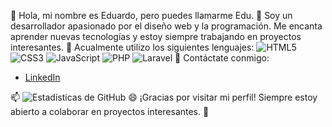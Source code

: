 👋 Hola, mi nombre es Eduardo, pero puedes llamarme Edu. 
👀 Soy un desarrollador apasionado por el diseño web y la programación. Me encanta aprender nuevas tecnologías y estoy siempre trabajando en proyectos interesantes.
🌱 Acualmente utilizo los siguientes lenguajes:
![HTML5](https://img.shields.io/badge/-HTML5-E34F26?style=flat-square&logo=html5&logoColor=white)
![CSS3](https://img.shields.io/badge/-CSS3-1572B6?style=flat-square&logo=css3)
![JavaScript](https://img.shields.io/badge/-JavaScript-F7DF1E?style=flat-square&logo=javascript&logoColor=black)
![PHP](https://img.shields.io/badge/-PHP-777BB4?style=flat-square&logo=php&logoColor=white)
![Laravel](https://img.shields.io/badge/-Laravel-F55247?style=flat-square&logo=laravel&logoColor=white)
💞️ Contáctate conmigo:
- [LinkedIn](www.linkedin.com/in/whoisedum)


📫 ![Estadísticas de GitHub](https://github-readme-stats.vercel.app/api?username=whoisedum&show_icons=true&theme=radical)
😄 ¡Gracias por visitar mi perfil! Siempre estoy abierto a colaborar en proyectos interesantes. 🚀

<!---
whoisedum/whoisedum is a ✨ special ✨ repository because its `README.md` (this file) appears on your GitHub profile.
You can click the Preview link to take a look at your changes.
--->
